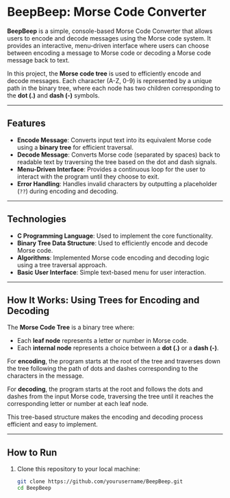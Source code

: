 # BeepBeep: Morse Code Converter

**BeepBeep** is a simple, console-based Morse Code Converter that allows users to encode and decode messages using the Morse code system. It provides an interactive, menu-driven interface where users can choose between encoding a message to Morse code or decoding a Morse code message back to text.

In this project, the **Morse code tree** is used to efficiently encode and decode messages. Each character (A-Z, 0-9) is represented by a unique path in the binary tree, where each node has two children corresponding to the **dot (.)** and **dash (-)** symbols.

---

## Features

- **Encode Message**: Converts input text into its equivalent Morse code using a **binary tree** for efficient traversal.
- **Decode Message**: Converts Morse code (separated by spaces) back to readable text by traversing the tree based on the dot and dash signals.
- **Menu-Driven Interface**: Provides a continuous loop for the user to interact with the program until they choose to exit.
- **Error Handling**: Handles invalid characters by outputting a placeholder (`??`) during encoding and decoding.
  
---

## Technologies

- **C Programming Language**: Used to implement the core functionality.
- **Binary Tree Data Structure**: Used to efficiently encode and decode Morse code.
- **Algorithms**: Implemented Morse code encoding and decoding logic using a tree traversal approach.
- **Basic User Interface**: Simple text-based menu for user interaction.

---

## How It Works: Using Trees for Encoding and Decoding

The **Morse Code Tree** is a binary tree where:
- Each **leaf node** represents a letter or number in Morse code.
- Each **internal node** represents a choice between a **dot (.)** or a **dash (-)**.

For **encoding**, the program starts at the root of the tree and traverses down the tree following the path of dots and dashes corresponding to the characters in the message.

For **decoding**, the program starts at the root and follows the dots and dashes from the input Morse code, traversing the tree until it reaches the corresponding letter or number at each leaf node.

This tree-based structure makes the encoding and decoding process efficient and easy to implement.

---

## How to Run

1. Clone this repository to your local machine:
   ```bash
   git clone https://github.com/yourusername/BeepBeep.git
   cd BeepBeep
